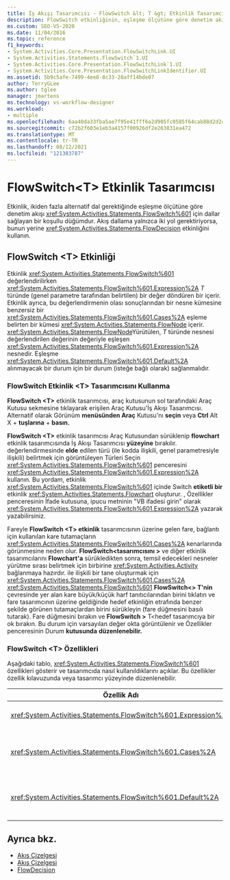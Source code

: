 ```yaml
---
title: İş Akışı Tasarımcısı - FlowSwitch &lt; T &gt; Etkinlik Tasarımcısı
description: FlowSwitch etkinliğinin, eşleşme ölçütüne göre denetim akışı için dallara dalılama <T> sağlayan koşullu bir düğüm olduğunu öğrenin.
ms.custom: SEO-VS-2020
ms.date: 11/04/2016
ms.topic: reference
f1_keywords:
- System.Activities.Core.Presentation.FlowSwitchLink.UI
- System.Activities.Statements.FlowSwitch`1.UI
- System.Activities.Core.Presentation.FlowSwitchLink`1.UI
- System.Activities.Core.Presentation.FlowSwitchLinkIdentifier.UI
ms.assetid: 5b9c5afe-7499-4ee8-8c33-28aff14bde07
author: TerryGLee
ms.author: tglee
manager: jmartens
ms.technology: vs-workflow-designer
ms.workload:
- multiple
ms.openlocfilehash: 6aa40da33fba5ae7f95e41fff6a2d905fc0585f64cab88d2d2cb0d4340cf8ccc
ms.sourcegitcommit: c72b2f603e1eb3a4157f00926df2e263831ea472
ms.translationtype: MT
ms.contentlocale: tr-TR
ms.lasthandoff: 08/12/2021
ms.locfileid: "121383787"
---
```

# <a name="flowswitcht-activity-designer"></a>FlowSwitch\<T> Etkinlik Tasarımcısı

Etkinlik, ikiden fazla alternatif dal gerektiğinde eşleşme ölçütüne göre denetim akışı <xref:System.Activities.Statements.FlowSwitch%601> için dallar sağlayan bir koşullu düğümdur. Akış dallama yalnızca iki yol gerektiriyorsa, bunun yerine <xref:System.Activities.Statements.FlowDecision> etkinliğini kullanın.

## <a name="the-flowswitcht-activity"></a>FlowSwitch \<T> Etkinliği

Etkinlik <xref:System.Activities.Statements.FlowSwitch%601> değerlendirilirken <xref:System.Activities.Statements.FlowSwitch%601.Expression%2A> *T* türünde (genel parametre tarafından belirtilen) bir değer döndüren bir içerir. Etkinlik ayrıca, bu değerlendirmenin olası sonuçlarından bir nesne kümesine benzersiz bir <xref:System.Activities.Statements.FlowSwitch%601.Cases%2A> eşleme belirten bir kümesi <xref:System.Activities.Statements.FlowNode> içerir. <xref:System.Activities.Statements.FlowNode>Yürütülen, *T* türünde nesnesi değerlendirilen değerinin değeriyle eşleşen <xref:System.Activities.Statements.FlowSwitch%601.Expression%2A> nesnedir. Eşleşme <xref:System.Activities.Statements.FlowSwitch%601.Default%2A> alınmayacak bir durum için bir durum (isteğe bağlı olarak) sağlanmalıdır.

### <a name="using-the-flowswitcht-activity-designer"></a>FlowSwitch Etkinlik \<T> Tasarımcısını Kullanma

**FlowSwitch \<T>** etkinlik tasarımcısı, araç kutusunun sol tarafındaki Araç Kutusu sekmesine tıklayarak  erişilen Araç Kutusu'İş Akışı Tasarımcısı.  Alternatif olarak Görünüm **menüsünden Araç** Kutusu'nı **seçin** veya **Ctrl** Alt X + **tuşlarına** + **basın.**

**FlowSwitch \<T>** etkinlik tasarımcısı Araç Kutusundan sürüklenip **flowchart** etkinlik tasarımcısında İş Akışı Tasarımcısı **yüzeyine** bırakılır. değerlendirmesinde **elde** edilen türü (ile kodda ilişkili, genel parametresiyle ilişkili) belirtmek için görüntüleyen Türleri Seçin <xref:System.Activities.Statements.FlowSwitch%601> penceresini <xref:System.Activities.Statements.FlowSwitch%601.Expression%2A> kullanın. Bu yordam, etkinlik <xref:System.Activities.Statements.FlowSwitch%601> içinde Switch **etiketli bir** etkinlik <xref:System.Activities.Statements.Flowchart> oluşturur. , Özellikler penceresinin İfade kutusuna, ipucu metninin "VB ifadesi girin" olarak <xref:System.Activities.Statements.FlowSwitch%601.Expression%2A> yazarak yazabilirsiniz.  

Fareyle **FlowSwitch \<T> etkinlik** tasarımcısının üzerine gelen fare, bağlantı için kullanılan kare tutamaçların <xref:System.Activities.Statements.FlowSwitch%601.Cases%2A> kenarlarında görünmesine neden olur. **FlowSwitch<tasarımcısını \>** ve diğer etkinlik tasarımcılarını **Flowchart'a** sürükledikten sonra, temsil edecekleri nesneler yürütme sırası belirtmek için birbirine <xref:System.Activities.Activity> bağlanmaya hazırdır. ile ilişkili bir tane oluşturmak için <xref:System.Activities.Statements.FlowSwitch%601.Cases%2A> <xref:System.Activities.Statements.FlowSwitch%601> **FlowSwitch<\> T'nin** çevresinde yer alan kare büyük/küçük harf tanıtıcılarından birini tıklatın ve fare tasarımcının üzerine geldiğinde hedef etkinliğin etrafında benzer şekilde görünen tutamaçlardan birini sürükleyin (fare düğmesini basılı tutarak). Fare düğmesini bırakın ve **FlowSwitch \>** T<hedef tasarımcıya bir ok bırakın. Bu durum için varsayılan değer okta görüntülenir ve Özellikler penceresinin Durum **kutusunda** **düzenlenebilir.**

### <a name="the-flowswitcht-properties"></a>FlowSwitch \<T> Özellikleri

Aşağıdaki tablo, <xref:System.Activities.Statements.FlowSwitch%601> özellikleri gösterir ve tasarımcıda nasıl kullanıldıklarını açıklar. Bu özellikler özellik kılavuzunda veya tasarımcı yüzeyinde düzenlenebilir.

|Özellik Adı|Gerekli|Kullanım|
|-|--------------|-|
|<xref:System.Activities.Statements.FlowSwitch%601.Expression%2A>|Doğru|Yürütme yolunda hangisine geçiş yapmak üzere <xref:System.Activities.Statements.FlowSwitch%601.Cases%2A> değerlendirilecek ifadeyi belirtir.|
|<xref:System.Activities.Statements.FlowSwitch%601.Cases%2A>|Yanlış|bir nesne kümesine değerlendirilmeden elde edilen olası sonuçlardan <xref:System.Activities.Statements.FlowSwitch%601.Expression%2A> benzersiz bir eşleme <xref:System.Activities.Statements.FlowNode> belirtir.|
|<xref:System.Activities.Statements.FlowSwitch%601.Default%2A>|Doğru|değerlendirmesi nesnesinde yer alan <xref:System.Activities.Statements.FlowSwitch%601.Expression%2A> değerlerden biri ile eşleşmezken eşlemeyi <xref:System.Activities.Statements.FlowSwitch%601.Cases%2A> belirtir.|

## <a name="see-also"></a>Ayrıca bkz.

- [Akış Çizelgesi](../workflow-designer/flowchart-activity-designers.md)
- [Akış Çizelgesi](../workflow-designer/flowchart-activity-designer.md)
- [FlowDecision](../workflow-designer/flowdecision-activity-designer.md)
